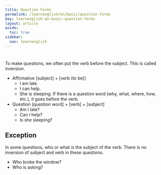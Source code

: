 ```yaml
---
title: Question Forms
permalink: /learnenglish/en/basic/question-forms
key: learnenglish-en-basic-question-forms
layout: article
aside:
  toc: true
sidebar:
  nav: learnenglish
---
```

<!-- SECTION #16 -->
# <span id="16"></span>

To make questions, we often put the verb before the subject. This is called inversion.
- Affirmative
  [subject] + [verb (to be)]
	- I am late.
	- I can help.
	- She is sleeping.
If there is a question word (why, what, where, how, etc.), it goes before the verb.
- Question
  [question word] + [verb] + [subject]
	- Am I late?
	- Can I help?
	- Is she sleeping?

## Exception
In some questions, who or what is the subject of the verb. There is no inversion of subject and verb in these questions.
- Who broke the window?
- Who is asking?